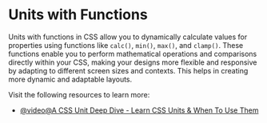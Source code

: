 # Units with Functions

Units with functions in CSS allow you to dynamically calculate values for properties using functions like `calc()`, `min()`, `max()`, and `clamp()`. These functions enable you to perform mathematical operations and comparisons directly within your CSS, making your designs more flexible and responsive by adapting to different screen sizes and contexts. This helps in creating more dynamic and adaptable layouts.

Visit the following resources to learn more:

- [@video@A CSS Unit Deep Dive - Learn CSS Units & When To Use Them](https://www.youtube.com/watch?v=fzZTvLmmTzM)